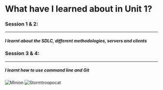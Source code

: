 # **What have I learned about in Unit 1?**


### **Session 1 & 2**: 
---
##### I learnt about the SDLC, different methodologies, servers and clients



### **Session 3 & 4**:
---
##### I learnt how to use command line and Git

![Minion](https://octodex.github.com/images/minion.png)
![Stormtroopocat](https://octodex.github.com/images/stormtroopocat.jpg "The Stormtroopocat")

  

